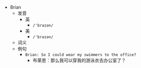 - Brian
  - 发音
    - 英
      - `/'braɪən/`
    - 美
      - `/'braɪən/`
  - 词义
  - 例句
    - `Brian: So I could wear my swimmers to the office?`
      - 布莱恩：那么我可以穿我的游泳衣去办公室了？

